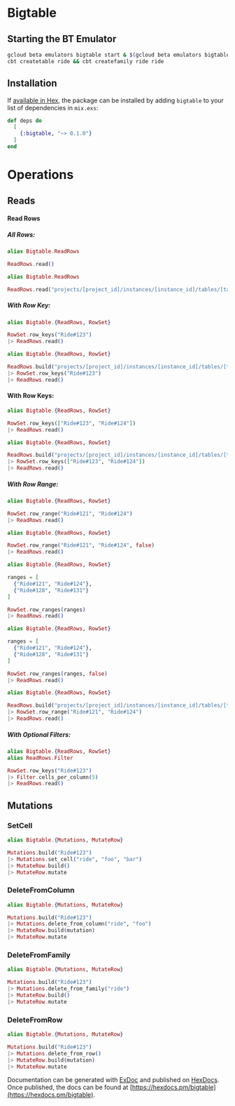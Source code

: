 # Bigtable

## Starting the BT Emulator

```bash
gcloud beta emulators bigtable start & $(gcloud beta emulators bigtable env-init)
cbt createtable ride && cbt createfamily ride ride
```

## Installation

If [available in Hex](https://hex.pm/docs/publish), the package can be installed
by adding `bigtable` to your list of dependencies in `mix.exs`:

```elixir
def deps do
  [
    {:bigtable, "~> 0.1.0"}
  ]
end
```

# Operations

## Reads

#### Read Rows

##### All Rows:

```elixir
alias Bigtable.ReadRows

ReadRows.read()
```

```elixir
alias Bigtable.ReadRows

ReadRows.read("projects/[project_id]/instances/[instance_id]/tables/[table_name]")
```

##### With Row Key:

```elixir
alias Bigtable.{ReadRows, RowSet}

RowSet.row_keys("Ride#123")
|> ReadRows.read()
```

```elixir
alias Bigtable.{ReadRows, RowSet}

ReadRows.build("projects/[project_id]/instances/[instance_id]/tables/[table_name]")
|> RowSet.row_keys("Ride#123")
|> ReadRows.read()
```

#### With Row Keys:

```elixir
alias Bigtable.{ReadRows, RowSet}

RowSet.row_keys(["Ride#123", "Ride#124"])
|> ReadRows.read()
```

```elixir
alias Bigtable.{ReadRows, RowSet}

ReadRows.build("projects/[project_id]/instances/[instance_id]/tables/[table_name]")
|> RowSet.row_keys(["Ride#123", "Ride#124"])
|> ReadRows.read()
```

##### With Row Range:

```elixir
alias Bigtable.{ReadRows, RowSet}

RowSet.row_range("Ride#121", "Ride#124")
|> ReadRows.read()
```

```elixir
alias Bigtable.{ReadRows, RowSet}

RowSet.row_range("Ride#121", "Ride#124", false)
|> ReadRows.read()
```

```elixir
alias Bigtable.{ReadRows, RowSet}

ranges = [
  {"Ride#121", "Ride#124"},
  {"Ride#128", "Ride#131"}
]

RowSet.row_ranges(ranges)
|> ReadRows.read()
```

```elixir
alias Bigtable.{ReadRows, RowSet}

ranges = [
  {"Ride#121", "Ride#124"},
  {"Ride#128", "Ride#131"}
]

RowSet.row_ranges(ranges, false)
|> ReadRows.read()
```

```elixir
alias Bigtable.{ReadRows, RowSet}

ReadRows.build("projects/[project_id]/instances/[instance_id]/tables/[table_name]")
|> RowSet.row_range("Ride#121", "Ride#124")
|> ReadRows.read()
```

##### With Optional Filters:

```elixir
alias Bigtable.{ReadRows, RowSet}
alias ReadRows.Filter

RowSet.row_keys("Ride#123")
|> Filter.cells_per_column(5)
|> ReadRows.read()
```

## Mutations

### SetCell

```elixir
alias Bigtable.{Mutations, MutateRow}

Mutations.build("Ride#123")
|> Mutations.set_cell("ride", "foo", "bar")
|> MutateRow.build()
|> MutateRow.mutate
```

### DeleteFromColumn

```elixir
alias Bigtable.{Mutations, MutateRow}

Mutations.build("Ride#123")
|> Mutations.delete_from_column("ride", "foo")
|> MutateRow.build(mutation)
|> MutateRow.mutate
```

### DeleteFromFamily

```elixir
alias Bigtable.{Mutations, MutateRow}

Mutations.build("Ride#123")
|> Mutations.delete_from_family("ride")
|> MutateRow.build()
|> MutateRow.mutate
```

### DeleteFromRow

```elixir
alias Bigtable.{Mutations, MutateRow}

Mutations.build("Ride#123")
|> Mutations.delete_from_row()
|> MutateRow.build(mutation)
|> MutateRow.mutate
```

Documentation can be generated with [ExDoc](https://github.com/elixir-lang/ex_doc)
and published on [HexDocs](https://hexdocs.pm). Once published, the docs can
be found at [https://hexdocs.pm/bigtable](https://hexdocs.pm/bigtable).
